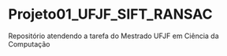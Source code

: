 # Projeto01_UFJF_SIFT_RANSAC
Repositório atendendo a tarefa do Mestrado UFJF em Ciência da Computação
